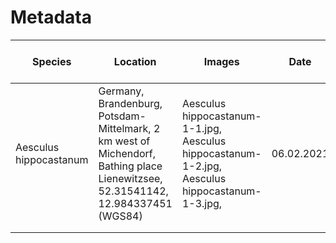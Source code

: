 # Metadata





| Species                | Location                                                     | Images                                                       | Date       | Estimated age of trees |
| ---------------------- | ------------------------------------------------------------ | ------------------------------------------------------------ | ---------- | ---------------------- |
| Aesculus hippocastanum | Germany, Brandenburg, Potsdam-Mittelmark, 2 km west of Michendorf, Bathing place Lienewitzsee, 52.31541142, 12.984337451 (WGS84) | Aesculus hippocastanum-1-1.jpg, <br>Aesculus hippocastanum-1-2.jpg,<br>Aesculus hippocastanum-1-3.jpg, | 06.02.2021 | > 80                   |
|                        |                                                              |                                                              |            |                        |
|                        |                                                              |                                                              |            |                        |

